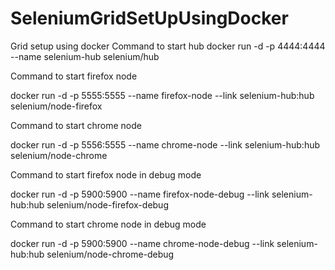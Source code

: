 # SeleniumGridSetUpUsingDocker
Grid setup using docker
Command to start hub
docker run -d -p 4444:4444 --name selenium-hub selenium/hub

Command to start firefox node

docker run -d -p 5555:5555 --name firefox-node --link selenium-hub:hub selenium/node-firefox

Command to start chrome node

docker run -d -p 5556:5555 --name chrome-node --link selenium-hub:hub selenium/node-chrome

Command to start firefox node in debug mode

docker run -d -p 5900:5900 --name firefox-node-debug --link selenium-hub:hub selenium/node-firefox-debug

Command to start chrome node in debug mode

docker run -d -p 5900:5900 --name chrome-node-debug --link selenium-hub:hub selenium/node-chrome-debug

